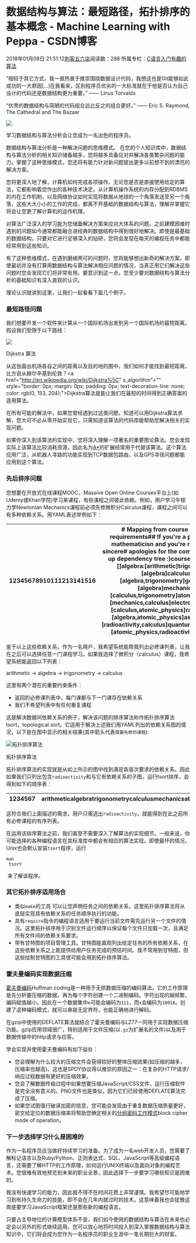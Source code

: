 # 数据结构与算法：最短路径，拓扑排序的基本概念 - Machine Learning with Peppa - CSDN博客





2018年01月08日 21:51:12[刺客五六柒](https://me.csdn.net/qq_39521554)阅读数：298
所属专栏：[C语言入门](https://blog.csdn.net/column/details/18792.html)[有趣的算法](https://blog.csdn.net/column/details/19022.html)










“相较于其它方式，我一直热衷于推崇围绕数据设计代码，我想这也是Git能够如此成功的一大原因[…]在我看来，区别程序员优劣的一大标准就在于他是否认为自己设计的代码还是数据结构更为重要。” —— Linus Torvalds


“优秀的数据结构与简陋的代码组合远比反之的组合更好。” —— Eric S. Raymond, The Cathedral and The Bazaar

![](http://ww1.sinaimg.cn/large/7cc829d3gw1exw1m2mri7j20dp0ey0tp.jpg)


学习数据结构与算法分析会让您成为一名出色的程序员。

数据结构与算法分析是一种解决问题的思维模式。 在您的个人知识库中，数据结构与算法分析的相关知识储备越多，您将越多具备应对并解决各类繁杂问题的能力。掌握了这种思维模式，您还将有能力针对新问题提出更多以前想不到的漂亮的解决方案。


您将更深入地了解，计算机如何完成各项操作。无论您是否是直接使用给定的算法，它都影响着您作出的各种技术决定。从计算机操作系统的内存分配到RDBMS的内在工作机制，以及网络协议如何实现将数据从地球的一个角落发送至另一个角落，这些大大小小的工作的完成，都离不开基础的数据结构与算法，理解并掌握它将会让您更了解计算机的运作机理。


对算法广泛深入的学习能为您储备解决方案来应对大体系的问题。之前建模困难时遇到的问题如今通常都能融合进经典的数据结构中得到很好地解决。即使是最基础的数据结构，只要对它进行足够深入的钻研，您将会发现在每天的编程任务中都能经常用到这些知识。


有了这种思维模式，在遇到磨棱两可的问题时，您将能够想出新奇的解决方案。即使最初并没有打算用数据结构与算法解决相应问题的情况，当真正用它们解决这些问题时您会发现它们将非常有用。要意识到这一点，您至少要对数据结构与算法分析的基础知识有深入直观的认识。


理论认识就讲到这里，让我们一起看看下面几个例子。

### 最短路径问题


我们想要开发一个软件来计算从一个国际机场出发到另一个国际机场的最短距离。假设我们受限于以下路线：

![](https://dn-linuxcn.qbox.me/data/attachment/album/201511/03/225616qjhyblzb2j7xtvuv.svg)

Dijkstra 算法


从这张画出机场各自之间的距离以及目的地的图中，我们如何才能找到最短距离，比方说从赫尔辛基到伦敦？<a href="http://en.wikipedia.org/wiki/Dijkstra%5C" s_algorithm"="" style="border: 0px; margin: 0px; padding: 0px; text-decoration-line: none; color: rgb(0, 153,
 204);">Dijkstra算法是能让我们在最短的时间得到正确答案的适用算法。


在所有可能的解法中，如果您曾经遇到过这类问题，知道可以用Dijkstra算法求解，您大可不必从零开始实现它，只需知道该算法的代码库能帮助您解决相关的实现问题。


如果你深入到该算法的实现中，您将深入理解一项著名的重要图论算法。您会发现实际上该算法比较消耗资源，因此名为[A*](http://en.wikipedia.org/wiki/A*_search_algorithm)的扩展经常用于代替该算法。这个算法应用广泛，从机器人寻路的功能实现到TCP数据包路由，以及GPS寻径问题都能应用到这个算法。

### 先后排序问题


您想要在开放式在线课程MOOC，Massive Open Online Courses平台上(如Udemy或Khan学院)学习某课程，有些课程之间彼此依赖。例如，用户学习牛顿力学Newtonian
 Mechanics课程前必须先修微积分Calculus课程，课程之间可以有多种依赖关系。用YAML表述举例如下：
























|12345678910111213141516|# Mapping from course name to requirements## If you're a physcist or a mathematicisn and you're reading this, sincere# apologies for the completely made-up dependency tree :)courses:arithmetic:[]algebra:[arithmetic]trigonometry:[algebra]calculus:[algebra,trigonometry]geometry:[algebra]mechanics:[calculus,trigonometry]atomic_physics:[mechanics,calculus]electromagnetism:[calculus,atomic_physics]radioactivity:[algebra,atomic_physics]astrophysics:[radioactivity,calculus]quantumn_mechanics:[atomic_physics,radioactivity,calculus]|
|----|----|

鉴于以上这些依赖关系，作为一名用户，我希望系统能帮我列出必修课列表，让我在之后可以选择任意一门课程学习。如果我选择了微积分（calculus）课程，我希望系统能返回以下列表：

> 
arithmetic -> algebra -> trigonometry -> calculus


这里有两个潜在的重要约束条件：
- 返回的必修课列表中，每门课都与下一门课存在依赖关系
- 我们不希望列表中有任何重复课程

这是解决数据间依赖关系的例子，解决该问题的排序算法称作拓扑排序算法tsort，topological sort。它适用于解决上述我们用YAML列出的依赖关系图的情况，以下是在图中显示的相关结果(其中箭头代表`需要先修的课程`):

![拓扑排序算法](https://dn-linuxcn.qbox.me/data/attachment/album/201511/03/225617kzd8zlnvooiabno9.svg)

拓扑排序算法

拓扑排序算法的实现就是从如上所示的图中找到满足各层次要求的依赖关系。因此如果我们只列出包含`radioactivity`和与它有依赖关系的子图，运行tsort排序，会得到如下的顺序表：
























|1234567|arithmeticalgebratrigonometrycalculusmechanicsatomic_physicsradioactivity|
|----|----|




这符合我们上面描述的需求，用户只需选出`radioactivity`，就能得到在此之前所有必修课程的有序列表。


在运用该排序算法之前，我们甚至不需要深入了解算法的实现细节。一般来说，你可能选择的各种编程语言在其标准库中都会有相应的算法实现。即使最坏的情况，Unix也会默认安装`tsort`程序，运行
```
man
 tsort
```
 来了解该程序。

### 其它拓扑排序适用场合
- 类似`make`的工具 可以让您声明任务之间的依赖关系，这里拓扑排序算法将从底层实现具有依赖关系的任务顺序执行的功能。
- 具有`require`指令的编程语言适用于要运行当前文件需先运行另一个文件的情况。这里拓扑排序用于识别文件运行顺序以保证每个文件只加载一次，且满足所有文件间的依赖关系要求。
- 带有甘特图的项目管理工具。甘特图能直观列出给定任务的所有依赖关系，在这些依赖关系之上能提供给用户任务完成的预估时间。我不常用到甘特图，但这些绘制甘特图的工具很可能会用到拓扑排序算法。

### 霍夫曼编码实现数据压缩

[霍夫曼编码](http://en.wikipedia.org/wiki/Huffman_coding)Huffman
 coding是一种用于无损数据压缩的编码算法。它的工作原理是先分析要压缩的数据，再为每个字符创建一个二进制编码。字符出现的越频繁，编码赋值越小。因此在一个数据集中`e`可能会编码为`111`，而`x`会编码为`10010`。创建了这种编码模式，就可以串联无定界符，也能正确地进行解码。


在gzip中使用的DEFLATE算法就结合了霍夫曼编码与LZ77一同用于实现数据压缩功能。gzip应用领域很广，特别适用于文件压缩(以`.gz`为扩展名的文件)以及用于数据传输中的http请求与应答。


学会实现并使用霍夫曼编码有如下益处：
- 您会理解为什么较大的压缩文件会获得较好的整体压缩效果(如压缩的越多，压缩率也越高)。这也是SPDY协议得以推崇的原因之一：在复杂的HTTP请求/响应过程数据有更好的压缩效果。
- 您会了解数据传输过程中如果想要压缩JavaScript/CSS文件，运行压缩软件是完全没有意义的。PNG文件也是类似，因为它们已经使用DEFLATE算法完成了压缩。
- 如果您试图强行破译加密的信息，您可能会发现由于重复数据压缩质量更好，密文给定位的数据压缩率将帮助您确定相关的[分组密码工作模式](http://en.wikipedia.org/wiki/Block_cipher_mode_of_operation)block
 cipher mode of operation。

### 下一步选择学习什么是困难的


作为一名程序员应当做好持续学习的准备。为了成为一名web开发人员，您需要了解标记语言以及Ruby/Python、正则表达式、SQL、JavaScript等高级编程语言，还需要了解HTTP的工作原理，如何运行UNIX终端以及面向对象的编程艺术。您很难有效地预览到未来的职业全景，因此选择下一步要学习哪些知识是困难的。


我没有快速学习的能力，因此我不得不在时间花费上非常谨慎。我希望尽可能地学习到有持久生命力的技能，即不会在几年内就过时的技术。这意味着我也会犹豫这周是要学习JavaScript框架还是那些新的编程语言。


只要占主导地位的计算模型体系不变，我们如今使用的数据结构与算法在未来也必定会以另外的形式继续适用。您可以放心地将时间投入到深入掌握数据结构与算法知识中，它们将会成为您作为一名程序员的职业生涯中一笔长期巨大的财富。



